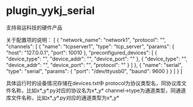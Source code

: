 plugin_yykj_serial
==================

支持易运科技的硬件产品


关于配置项的说明：
[
    {
        "network_name": "network1", 
        "protocol": "", 
        "channels": [
            {
                "name": "tcpserver1", 
                "type": "tcp_server", 
                "params": {
                    "host": "127.0.0.1", 
                    "port": 10010
                }, 
                "preconfigured_devices": [
                    {
                        "device_type": "", 
                        "device_addr": "", 
                        "device_port": ""
                    }, 
                    {
                        "device_type": "", 
                        "device_addr": "", 
                        "device_port": "", 
                        "protocol": ""
                    }
                ]
            }, 
            {
                "name": "serial", 
                "type": "serial", 
                "params": {
                    "port": "/dev/ttyusb0", 
                    "baund": 9600
                }
            }
        ]
    }
]

具体运行时的设备情况存储在devices.txt中
protocol为协议类型名，同协议库文件名称，比如x*_y*.py对应的协议名为x*_y*
channel->type为通道类型，同通道库文件名称，比如x*_y*.py对应的通道类型为x*_y*